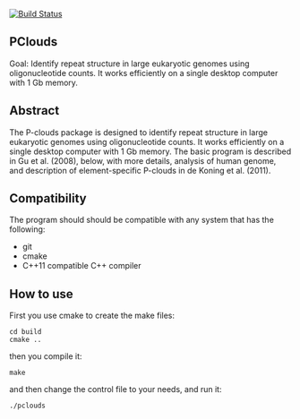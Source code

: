 [![Build Status](https://travis-ci.org/PollockLab/pclouds.svg?branch=feature%2Ftravis-ci)](https://travis-ci.org/PollockLab/pclouds)

PClouds
-------

Goal: Identify repeat structure in large eukaryotic genomes using oligonucleotide counts. It works efficiently on a single desktop computer with 1 Gb memory.

Abstract
--------

The P-clouds package is designed to identify repeat structure in large eukaryotic genomes using oligonucleotide counts. It works efficiently on a single desktop computer with 1 Gb memory. The basic program is described in Gu et al. (2008), below, with more details, analysis of human genome, and description of element-specific P-clouds in de Koning et al. (2011).

Compatibility
-------------

The program should should be compatible with any system that has the following:

-   git
-   cmake
-   C++11 compatible C++ compiler

How to use
----------

First you use cmake to create the make files:

    cd build
    cmake ..

then you compile it:

    make

and then change the control file to your needs, and run it:

    ./pclouds

